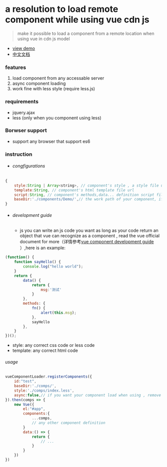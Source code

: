 # a resolution to load remote component while using vue cdn js
> make it possible to load a component from a remote location when using vue in cdn js model
- [view demo](./demo/index.html)
- [中文文档](README.md)

### features

 1. load component from any accessable server
 2. async component loading
 3. work fine with less style (require less.js)

### requirements

 - jquery.ajax
 - less (only when you component using less)

### Borwser support

 - support any browser that support es6

### instruction

 - ###### congfigurations

```javascript
{
	style:String | Array<string>, // component's style , a style file url or an array of style urls
	template:String, // component's html template file url
	script:String, // component's methods,data... definition script file url
	baseDir:'./components/Demo/',// the work path of your component, if style url (or template url or script url) is not present in the config, it will use baseDir/index.css(or baseDir/index.html or baseDir/index.js) as fallback;
}
```
- ###### development guide
	- js you can write an js code you want as long as your code return an object that vue can recognize as a component , read the vue official document for more（详情参考[vue component development guide ](https://cn.vuejs.org/v2/guide/components-registration.html)）,here is an example:
```javascript
(function() {
	function sayHello() {
		console.log("hello world");
	}
    return {
        data() {
            return {
                msg:'测试'
            }
        },
        methods: {
            fn() {
                alert(this.msg);
			},
			sayHello
        },
    }
})();
```
- style: any correct css code or less code
- template: any correct html code

###### usage
```javascript
vueComponentLoader.registerComponents({
    id:"test",
    baseDir:'./comps/',
	style:'./comps/index.less',
	async:false,// if you want your component load when using , remove this filed or set it to true
}).then(comps => {
	new Vue({
		el:"#app",
		components:{
			...comps,
			// any other component definition
		}
		data:() => {
			return {
				// ...
			}
		}
	})
})
```